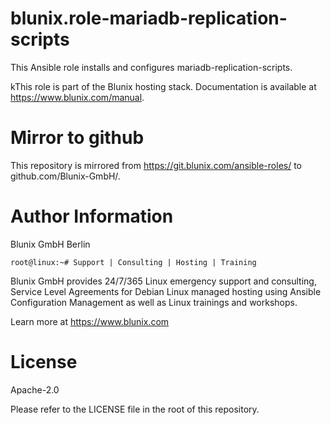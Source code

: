 # blunix.role-mariadb-replication-scripts
This Ansible role installs and configures mariadb-replication-scripts.

kThis role is part of the Blunix hosting stack. Documentation is available at <a href="https://www.blunix.com/manual" target="_blank">https://www.blunix.com/manual</a>.


# Mirror to github
This repository is mirrored from <a href="https://git.blunix.com/ansible-roles/" target="_blank">https://git.blunix.com/ansible-roles/</a> to github.com/Blunix-GmbH/.


# Author Information
Blunix GmbH Berlin

`root@linux:~# Support | Consulting | Hosting | Training`

Blunix GmbH provides 24/7/365 Linux emergency support and consulting, Service Level Agreements for Debian Linux managed hosting using Ansible Configuration Management as well as Linux trainings and workshops.

Learn more at <a href="https://www.blunix.com" target="_blank">https://www.blunix.com</a>


# License
Apache-2.0

Please refer to the LICENSE file in the root of this repository.

